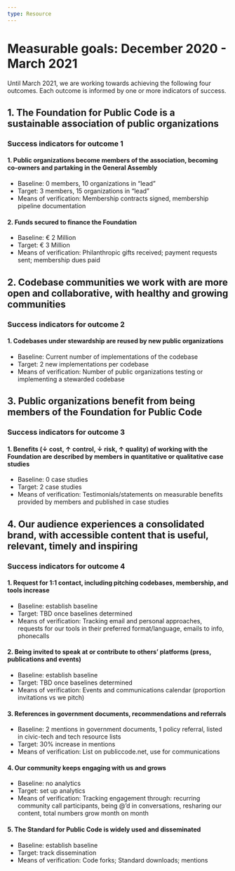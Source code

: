```yaml
---
type: Resource
---
```


# Measurable goals: December 2020 - March 2021

Until March 2021, we are working towards achieving the following four outcomes. Each outcome is informed by one or more indicators of success.

## 1. The Foundation for Public Code is a sustainable association of public organizations

### Success indicators for outcome 1

#### 1. Public organizations become members of the association, becoming co-owners and partaking in the General Assembly

* Baseline: 0 members, 10 organizations in “lead”
* Target: 3 members, 15 organizations in “lead”
* Means of verification: Membership contracts signed, membership pipeline documentation

#### 2. Funds secured to finance the Foundation

* Baseline: € 2 Million
* Target: € 3 Million
* Means of verification: Philanthropic gifts received; payment requests sent; membership dues paid

## 2. Codebase communities we work with are more open and collaborative, with healthy and growing communities

### Success indicators for outcome 2

#### 1. Codebases under stewardship are reused by new public organizations

* Baseline: Current number of implementations of the codebase
* Target: 2 new implementations per codebase
* Means of verification: Number of public organizations testing or implementing a stewarded codebase

## 3. Public organizations benefit from being members of the Foundation for Public Code

### Success indicators for outcome 3

#### 1. Benefits (↓ cost, ↑ control, ↓ risk, ↑ quality) of working with the Foundation are described by members in quantitative or qualitative case studies

* Baseline: 0 case studies
* Target: 2 case studies
* Means of verification: Testimonials/statements on measurable benefits provided by members and published in case studies

## 4. Our audience experiences a consolidated brand, with accessible content that is useful, relevant, timely and inspiring

### Success indicators for outcome 4

#### 1. Request for 1:1 contact, including pitching codebases, membership, and tools increase

* Baseline: establish baseline
* Target: TBD once baselines determined
* Means of verification: Tracking email and personal approaches, requests for our tools in their preferred format/language, emails to info, phonecalls

#### 2. Being invited to speak at or contribute to others’ platforms (press, publications and events)

* Baseline: establish baseline
* Target: TBD once baselines determined
* Means of verification: Events and communications calendar (proportion invitations vs we pitch)

#### 3. References in government documents, recommendations and referrals

* Baseline: 2 mentions in government documents, 1 policy referral, listed in civic-tech and tech resource lists
* Target: 30% increase in mentions
* Means of verification: List on publiccode.net, use for communications

#### 4. Our community keeps engaging with us and grows

* Baseline: no analytics
* Target: set up analytics
* Means of verification: Tracking engagement through: recurring community call participants, being @’d in conversations, resharing our content, total numbers grow month on month

#### 5. The Standard for Public Code is widely used and disseminated

* Baseline: establish baseline
* Target: track dissemination
* Means of verification: Code forks; Standard downloads; mentions
